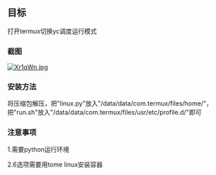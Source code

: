 ## 目标

打开termux切换yc调度运行模式

### 截图

[![Xr1qWn.jpg](https://s1.ax1x.com/2022/06/08/Xr1qWn.jpg)](https://imgtu.com/i/Xr1qWn)

### 安装方法

将压缩包解压，把"linux.py"放入"/data/data/com.termux/files/home/"，把"run.sh"放入"/data/data/com.termux/files/usr/etc/profile.d/"即可

### 注意事项

1.需要python运行环境

2.6选项需要用tome linux安装容器
